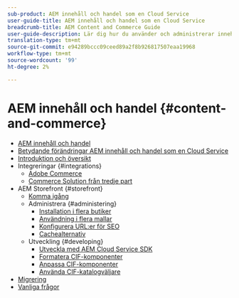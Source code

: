 ```yaml
---
sub-product: AEM innehåll och handel som en Cloud Service
user-guide-title: AEM innehåll och handel som en Cloud Service
breadcrumb-title: AEM Content and Commerce Guide
user-guide-description: Lär dig hur du använder och administrerar innehåll och handel i Experience Manager som en Cloud Service.
translation-type: tm+mt
source-git-commit: e94289bccc09ceed89a2f8b926817507eaa19968
workflow-type: tm+mt
source-wordcount: '99'
ht-degree: 2%

---
```



# AEM innehåll och handel {#content-and-commerce}

+ [AEM innehåll och handel](/help/commerce-cloud/home.md)
+ [Betydande förändringar AEM innehåll och handel som en Cloud Service](changes.md)
+ [Introduktion och översikt](introduction.md)
+ Integreringar {#integrations}
   + [Adobe Commerce](integrating/magento.md)
   + [Commerce Solution från tredje part](integrating/third-party.md)
+ AEM Storefront {#storefront}
   + [Komma igång](getting-started.md)
   + Administrera {#administering}
      + [Installation i flera butiker](configuring/multi-store-setup.md)
      + [Användning i flera mallar](configuring/multi-template-usage.md)
      + [Konfigurera URL:er för SEO](configuring/advanced-url-configuration.md)
      + [Cachealternativ](configuring/caching.md)
   + Utveckling {#developing}
      + [Utveckla med AEM Cloud Service SDK](develop.md)
      + [Formatera CIF-komponenter](customizing/style-cif-component.md)
      + [Anpassa CIF-komponenter](customizing/customize-cif-components.md)
      + [Använda CIF-katalogväljare](customizing/use-cif-pickers.md)
+ [Migrering](migration.md)
+ [Vanliga frågor](faq.md)

